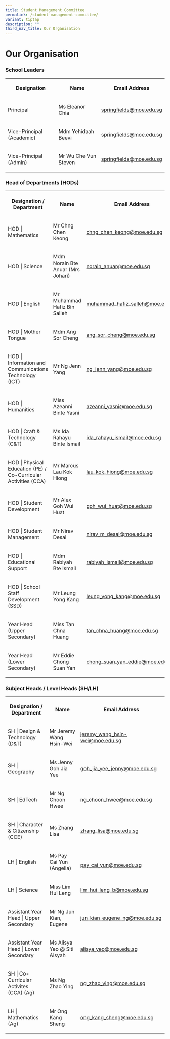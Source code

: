 ```yaml
---
title: Student Management Committee
permalink: /student-management-committee/
variant: tiptap
description: ""
third_nav_title: Our Organisation
---
```

<h1><strong>Our Organisation</strong></h1>
<h3>School Leaders</h3>
<table style="minWidth: 75px">
<colgroup>
<col>
<col>
<col>
</colgroup>
<tbody>
<tr>
<th rowspan="1" colspan="1">
<p><strong>Designation</strong>
</p>
</th>
<th rowspan="1" colspan="1">
<p><strong>Name</strong>
</p>
</th>
<th rowspan="1" colspan="1">
<p>Email Address</p>
</th>
</tr>
<tr>
<td rowspan="1" colspan="1">
<p>Principal</p>
</td>
<td rowspan="1" colspan="1">
<p>Ms Eleanor Chia</p>
</td>
<td rowspan="1" colspan="1">
<p><a href="mailto:springfields@moe.edu.sg" rel="noopener noreferrer nofollow" target="_blank">springfields@moe.edu.sg</a>
</p>
</td>
</tr>
<tr>
<td rowspan="1" colspan="1">
<p>Vice-Principal (Academic)</p>
</td>
<td rowspan="1" colspan="1">
<p>Mdm Yehidaah Beevi</p>
</td>
<td rowspan="1" colspan="1">
<p><a href="mailto:springfields@moe.edu.sg" rel="noopener noreferrer nofollow" target="_blank">springfields@moe.edu.sg</a>
</p>
</td>
</tr>
<tr>
<td rowspan="1" colspan="1">
<p>Vice-Principal (Admin)</p>
</td>
<td rowspan="1" colspan="1">
<p>Mr Wu Che Vun Steven</p>
</td>
<td rowspan="1" colspan="1">
<p><a href="mailto:springfields@moe.edu.sg" rel="noopener noreferrer nofollow" target="_blank">springfields@moe.edu.sg</a>
</p>
</td>
</tr>
</tbody>
</table>
<h3>Head of Departments (HODs)</h3>
<table style="minWidth: 75px">
<colgroup>
<col>
<col>
<col>
</colgroup>
<tbody>
<tr>
<th rowspan="1" colspan="1">
<p>Designation / Department</p>
</th>
<th rowspan="1" colspan="1">
<p>Name</p>
</th>
<th rowspan="1" colspan="1">
<p>Email Address</p>
</th>
</tr>
<tr>
<td rowspan="1" colspan="1">
<p>HOD | Mathematics</p>
</td>
<td rowspan="1" colspan="1">
<p>Mr Chng Chen Keong</p>
</td>
<td rowspan="1" colspan="1">
<p><a href="mailto:chng_chen_keong@moe.edu.sg" rel="noopener noreferrer nofollow" target="_blank">chng_chen_keong@moe.edu.sg</a>
</p>
</td>
</tr>
<tr>
<td rowspan="1" colspan="1">
<p>HOD | Science</p>
</td>
<td rowspan="1" colspan="1">
<p>Mdm Norain Bte Anuar (Mrs Johari)</p>
</td>
<td rowspan="1" colspan="1">
<p><a href="mailto:norain_anuar@moe.edu.sg" rel="noopener noreferrer nofollow" target="_blank">norain_anuar@moe.edu.sg</a>
</p>
</td>
</tr>
<tr>
<td rowspan="1" colspan="1">
<p>HOD | English</p>
</td>
<td rowspan="1" colspan="1">
<p>Mr Muhammad Hafiz Bin Salleh</p>
</td>
<td rowspan="1" colspan="1">
<p><a href="mailto:muhammad_hafiz_salleh@moe.edu.sg" rel="noopener noreferrer nofollow" target="_blank">muhammad_hafiz_salleh@moe.edu.sg</a>
</p>
</td>
</tr>
<tr>
<td rowspan="1" colspan="1">
<p>HOD | Mother Tongue</p>
</td>
<td rowspan="1" colspan="1">
<p>Mdm Ang Sor Cheng</p>
</td>
<td rowspan="1" colspan="1">
<p><a href="mailto:ang_sor_cheng@moe.edu.sg" rel="noopener noreferrer nofollow" target="_blank">ang_sor_cheng@moe.edu.sg</a>
</p>
</td>
</tr>
<tr>
<td rowspan="1" colspan="1">
<p>HOD | Information and Communications Technology (ICT)</p>
</td>
<td rowspan="1" colspan="1">
<p>Mr Ng Jenn Yang</p>
</td>
<td rowspan="1" colspan="1">
<p><a href="mailto:ng_jenn_yang@moe.edu.sg" rel="noopener noreferrer nofollow" target="_blank">ng_jenn_yang@moe.edu.sg</a>
</p>
</td>
</tr>
<tr>
<td rowspan="1" colspan="1">
<p>HOD | Humanities</p>
</td>
<td rowspan="1" colspan="1">
<p>Miss Azeanni Binte Yasni</p>
</td>
<td rowspan="1" colspan="1">
<p><a href="mailto:azeanni_yasni@moe.edu.sg" rel="noopener noreferrer nofollow" target="_blank">azeanni_yasni@moe.edu.sg</a>
</p>
</td>
</tr>
<tr>
<td rowspan="1" colspan="1">
<p>HOD | Craft &amp; Technology (C&amp;T)</p>
</td>
<td rowspan="1" colspan="1">
<p>Ms Ida Rahayu Binte Ismail</p>
</td>
<td rowspan="1" colspan="1">
<p><a href="mailto:ida_rahayu_ismail@moe.edu.sg" rel="noopener noreferrer nofollow" target="_blank">ida_rahayu_ismail@moe.edu.sg</a>
</p>
</td>
</tr>
<tr>
<td rowspan="1" colspan="1">
<p>HOD | Physical Education (PE) / Co-Curricular Activities (CCA)</p>
</td>
<td rowspan="1" colspan="1">
<p>Mr Marcus Lau Kok Hiong</p>
</td>
<td rowspan="1" colspan="1">
<p><a href="mailto:lau_kok_hiong@moe.edu.sg" rel="noopener noreferrer nofollow" target="_blank">lau_kok_hiong@moe.edu.sg</a>
</p>
</td>
</tr>
<tr>
<td rowspan="1" colspan="1">
<p>HOD | Student Development</p>
</td>
<td rowspan="1" colspan="1">
<p>Mr Alex Goh Wui Huat</p>
</td>
<td rowspan="1" colspan="1">
<p><a href="mailto:goh_wui_huat@moe.edu.sg" rel="noopener noreferrer nofollow" target="_blank">goh_wui_huat@moe.edu.sg</a>
</p>
</td>
</tr>
<tr>
<td rowspan="1" colspan="1">
<p>HOD | Student Management</p>
</td>
<td rowspan="1" colspan="1">
<p>Mr Nirav Desai</p>
</td>
<td rowspan="1" colspan="1">
<p><a href="mailto:nirav_m_desai@moe.edu.sg" rel="noopener noreferrer nofollow" target="_blank">nirav_m_desai@moe.edu.sg</a>
</p>
</td>
</tr>
<tr>
<td rowspan="1" colspan="1">
<p>HOD | Educational Support</p>
</td>
<td rowspan="1" colspan="1">
<p>Mdm Rabiyah Bte Ismail</p>
</td>
<td rowspan="1" colspan="1">
<p><a href="mailto:rabiyah_ismail@moe.edu.sg" rel="noopener noreferrer nofollow" target="_blank">rabiyah_ismail@moe.edu.sg</a>
</p>
</td>
</tr>
<tr>
<td rowspan="1" colspan="1">
<p>HOD | School Staff Development (SSD)</p>
</td>
<td rowspan="1" colspan="1">
<p>Mr Leung Yong Kang</p>
</td>
<td rowspan="1" colspan="1">
<p><a href="mailto:leung_yong_kang@moe.edu.sg" rel="noopener noreferrer nofollow" target="_blank">leung_yong_kang@moe.edu.sg</a>
</p>
</td>
</tr>
<tr>
<td rowspan="1" colspan="1">
<p>Year Head (Upper Secondary)</p>
</td>
<td rowspan="1" colspan="1">
<p>Miss Tan Chna Huang</p>
</td>
<td rowspan="1" colspan="1">
<p><a href="mailto:tan_chna_huang@moe.edu.sg" rel="noopener noreferrer nofollow" target="_blank">tan_chna_huang@moe.edu.sg</a>
</p>
</td>
</tr>
<tr>
<td rowspan="1" colspan="1">
<p>Year Head (Lower Secondary)</p>
</td>
<td rowspan="1" colspan="1">
<p>Mr Eddie Chong Suan Yan</p>
</td>
<td rowspan="1" colspan="1">
<p><a href="mailto:chong_suan_yan_eddie@moe.edu.sg" rel="noopener noreferrer nofollow" target="_blank">chong_suan_yan_eddie@moe.edu.sg</a>
</p>
</td>
</tr>
</tbody>
</table>
<p></p>
<h3>Subject Heads / Level Heads (SH/LH)</h3>
<table style="minWidth: 75px">
<colgroup>
<col>
<col>
<col>
</colgroup>
<tbody>
<tr>
<th rowspan="1" colspan="1">
<p>Designation / Department</p>
</th>
<th rowspan="1" colspan="1">
<p>Name</p>
</th>
<th rowspan="1" colspan="1">
<p>Email Address</p>
</th>
</tr>
<tr>
<td rowspan="1" colspan="1">
<p>SH | Design &amp; Technology (D&amp;T)</p>
</td>
<td rowspan="1" colspan="1">
<p>Mr Jeremy Wang Hsin-Wei</p>
</td>
<td rowspan="1" colspan="1">
<p><a href="mailto:jeremy_wang_hsin-wei@moe.edu.sg" rel="noopener noreferrer nofollow" target="_blank">jeremy_wang_hsin-wei@moe.edu.sg</a>
</p>
</td>
</tr>
<tr>
<td rowspan="1" colspan="1">
<p>SH | Geography</p>
</td>
<td rowspan="1" colspan="1">
<p>Ms Jenny Goh Jia Yee</p>
</td>
<td rowspan="1" colspan="1">
<p><a href="mailto:goh_jia_yee_jenny@moe.edu.sg" rel="noopener noreferrer nofollow" target="_blank">goh_jia_yee_jenny@moe.edu.sg</a>
</p>
</td>
</tr>
<tr>
<td rowspan="1" colspan="1">
<p>SH | EdTech</p>
</td>
<td rowspan="1" colspan="1">
<p>Mr Ng Choon Hwee</p>
</td>
<td rowspan="1" colspan="1">
<p><a href="mailto:ng_choon_hwee@moe.edu.sg" rel="noopener noreferrer nofollow" target="_blank">ng_choon_hwee@moe.edu.sg</a>
</p>
</td>
</tr>
<tr>
<td rowspan="1" colspan="1">
<p>SH | Character &amp; Citizenship (CCE)</p>
</td>
<td rowspan="1" colspan="1">
<p>Ms Zhang Lisa</p>
</td>
<td rowspan="1" colspan="1">
<p><a href="mailto:zhang_lisa@moe.edu.sg" rel="noopener noreferrer nofollow" target="_blank">zhang_lisa@moe.edu.sg</a>
</p>
</td>
</tr>
<tr>
<td rowspan="1" colspan="1">
<p>LH | English</p>
</td>
<td rowspan="1" colspan="1">
<p>Ms Pay Cai Yun (Angelia)</p>
</td>
<td rowspan="1" colspan="1">
<p>
<br><a href="mailto:pay_cai_yun@moe.edu.sg" rel="noopener noreferrer nofollow" target="_blank">pay_cai_yun@moe.edu.sg</a>
</p>
</td>
</tr>
<tr>
<td rowspan="1" colspan="1">
<p>LH | Science</p>
</td>
<td rowspan="1" colspan="1">
<p>Miss Lim Hui Leng</p>
</td>
<td rowspan="1" colspan="1">
<p><a href="mailto:lim_hui_leng_b@moe.edu.sg" rel="noopener noreferrer nofollow" target="_blank">lim_hui_leng_b@moe.edu.sg</a>
</p>
</td>
</tr>
<tr>
<td rowspan="1" colspan="1">
<p>Assistant Year Head | Upper Secondary</p>
</td>
<td rowspan="1" colspan="1">
<p>Mr Ng Jun Kian, Eugene</p>
</td>
<td rowspan="1" colspan="1">
<p><a href="mailto:jun_kian_eugene_ng@moe.edu.sg" rel="noopener noreferrer nofollow" target="_blank">jun_kian_eugene_ng@moe.edu.sg</a>
</p>
</td>
</tr>
<tr>
<td rowspan="1" colspan="1">
<p>Assistant Year Head | Lower Secondary</p>
</td>
<td rowspan="1" colspan="1">
<p>Ms Alisya Yeo @ Siti Aisyah</p>
</td>
<td rowspan="1" colspan="1">
<p><a href="mailto:alisya_yeo@moe.edu.sg" rel="noopener noreferrer nofollow" target="_blank">alisya_yeo@moe.edu.sg</a>
</p>
</td>
</tr>
<tr>
<td rowspan="1" colspan="1">
<p>SH | Co-Curricular Activites (CCA) (Ag)</p>
</td>
<td rowspan="1" colspan="1">
<p>Ms Ng Zhao Ying</p>
</td>
<td rowspan="1" colspan="1">
<p><a href="mailto:ng_zhao_ying@moe.edu.sg" rel="noopener noreferrer nofollow" target="_blank">ng_zhao_ying@moe.edu.sg</a>
</p>
</td>
</tr>
<tr>
<td rowspan="1" colspan="1">
<p>LH | Mathematics (Ag)</p>
</td>
<td rowspan="1" colspan="1">
<p>Mr Ong Kang Sheng</p>
</td>
<td rowspan="1" colspan="1">
<p><a href="mailto:ong_kang_sheng@moe.edu.sg" rel="noopener noreferrer nofollow" target="_blank">ong_kang_sheng@moe.edu.sg</a>
</p>
</td>
</tr>
</tbody>
</table>
<p></p>